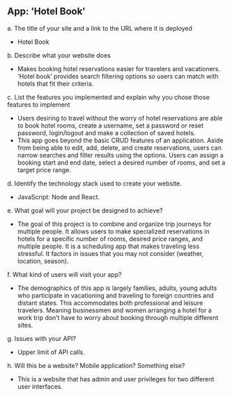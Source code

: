 ## App: 'Hotel Book'

a. The title of your site and a link to the URL where it is deployed 
- Hotel Book
  
b. Describe what your website does 
- Makes booking hotel reservations easier for travelers and vacationers. ‘Hotel book’ provides search filtering options so users can match with hotels that fit their criteria.
  
c. List the features you implemented and explain why you chose those features to implement 
- Users desiring to travel without the worry of hotel reservations are able to book hotel rooms, create a username, set a password or reset password, login/logout and make a collection of saved hotels. 
- This app goes beyond the basic CRUD features of an application. Aside from being able to edit, add, delete, and create reservations, users can narrow searches and filter results using the options. Users can assign a booking start and end date, select a desired number of rooms, and set a target price range.
  
d. Identify the technology stack used to create your website. 
- JavaScript: Node and React.
  
e. What goal will your project be designed to achieve?
- The goal of this project is to combine and organize trip journeys for multiple people. It allows users to make specialized reservations in hotels for a specific number of rooms, desired price ranges, and multiple people. It is a scheduling app that makes traveling less stressful. It factors in issues that you may not consider (weather, location, season).
  
f. What kind of users will visit your app?
- The demographics of this app is largely families, adults, young adults who participate in vacationing and traveling to foreign countries and distant states. This accommodates both professional and leisure travelers. Meaning businessmen and women arranging a hotel for a work trip don’t have to worry about booking through multiple different sites.
  
g. Issues with your API?
- Upper limit of API calls.
  
h. Will this be a website? Mobile application? Something else?
- This is a website that has admin and user privileges for two different user interfaces.
